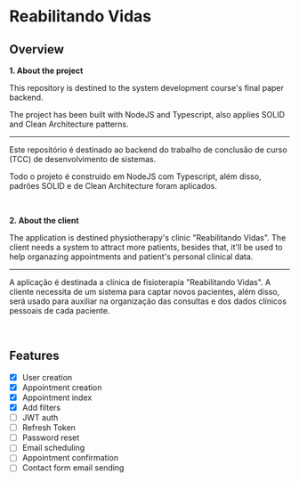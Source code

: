 # **Reabilitando Vidas**

## **Overview**

**1. About the project**

This repository is destined to the system development course's final paper backend.

The project has been built with NodeJS and Typescript, also applies SOLID and Clean Architecture patterns.

---

Este repositório é destinado ao backend do trabalho de conclusão de curso (TCC) de desenvolvimento de sistemas.

Todo o projeto é construido em NodeJS com Typescript, além disso, padrões SOLID e de Clean Architecture foram aplicados.

<br />

**2. About the client**

The application is destined physiotherapy's clinic "Reabilitando Vidas". The client needs a system to attract more patients, besides that, it'll be used to help organazing appointments and patient's personal clinical data.

---

A aplicação é destinada a clínica de fisioterapia "Reabilitando Vidas". A cliente necessita de um sistema para captar novos pacientes, além disso, será usado para auxiliar na organização das consultas e dos dados clínicos pessoais de cada paciente.

<br />

## **Features**

- [x] User creation
- [x] Appointment creation
- [x] Appointment index
- [x] Add filters
- [ ] JWT auth
- [ ] Refresh Token
- [ ] Password reset
- [ ] Email scheduling
- [ ] Appointment confirmation
- [ ] Contact form email sending
